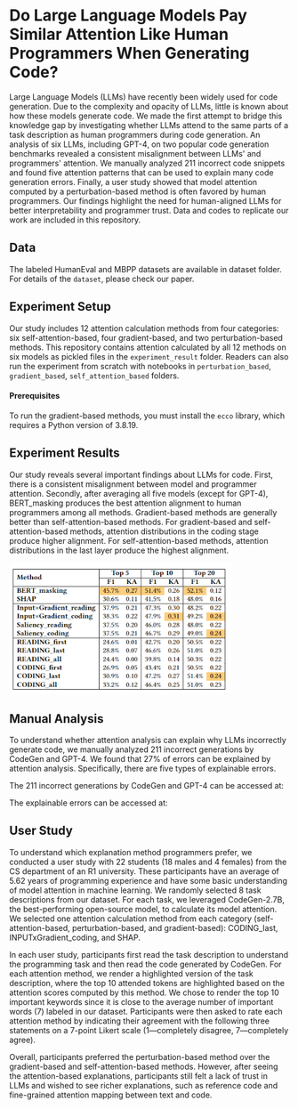 
# Do Large Language Models Pay Similar Attention Like Human Programmers When Generating Code?
Large Language Models (LLMs) have recently been widely used for code generation. Due to the complexity and opacity of LLMs, little is known about how these models generate code. We made the first attempt to bridge this knowledge gap by investigating whether LLMs attend to the same parts of a task description as human programmers during code generation. An analysis of six LLMs, including GPT-4, on two popular code generation benchmarks revealed a consistent misalignment between LLMs' and programmers' attention. We manually analyzed 211 incorrect code snippets and found five attention patterns that can be used to explain many code generation errors. Finally, a user study showed that model attention computed by a perturbation-based method is often favored by human programmers. Our findings highlight the need for human-aligned LLMs for better interpretability and programmer trust. Data and codes to replicate our work are included in this repository.

[^fn1]: https://arxiv.org/abs/2306.01220
  
## Data
The labeled HumanEval and MBPP datasets are available in dataset folder. For details of the `dataset`, please check our paper.

## Experiment Setup
Our study includes 12 attention calculation methods from four categories: six self-attention-based, four gradient-based, and two perturbation-based methods. This repository contains attention calculated by all 12 methods on six models as pickled files in the `experiment_result` folder. Readers can also run the experiment from scratch with notebooks in `perturbation_based`, `gradient_based`, `self_attention_based` folders.

#### Prerequisites
To run the gradient-based methods, you must install the `ecco` library, which requires a Python version of 3.8.19.

## Experiment Results
Our study reveals several important findings about LLMs for code. First, there is a consistent misalignment between model and programmer attention. Secondly, after averaging all five models (except for GPT-4), BERT_masking produces the best attention alignment to human programmers among all methods. Gradient-based methods are generally better than self-attention-based methods. For gradient-based and self-attention-based methods, attention distributions in the coding stage produce higher alignment. For self-attention-based methods, attention distributions in the last layer produce the highest alignment. 

  <img src="https://github.com/BonanKou/Attention-Alignment-Empirical-Study/blob/main/pics/Image_20240523091222.png" alt="drawing" width="400"/>

## Manual Analysis
To understand whether attention analysis can explain why LLMs incorrectly generate code, we manually analyzed 211 incorrect generations by CodeGen and GPT-4. We found that 27% of errors can be explained by attention analysis. Specifically, there are five types of explainable errors.

The 211 incorrect generations by CodeGen and GPT-4 can be accessed at:

The explainable errors can be accessed at:

## User Study
To understand which explanation method programmers prefer, we conducted a user study with 22 students (18 males and 4 females) from the CS department of an R1 university. These participants have an average of 5.62 years of programming experience and have some basic understanding of model attention in machine learning. We randomly selected 8 task descriptions from our dataset. For each task, we leveraged CodeGen-2.7B, the best-performing open-source model, to calculate its model attention. We selected one attention calculation method from each category (self-attention-based, perturbation-based, and gradient-based): CODING_last, INPUTxGradient_coding, and SHAP.

In each user study, participants first read the task description to understand the programming task and then read the code generated by CodeGen. For each attention method, we render a highlighted version of the task description, where the top 10 attended tokens are highlighted based on the attention scores computed by this method. We chose to render the top 10 important keywords since it is close to the average number of important words (7) labeled in our dataset. Participants were then asked to rate each attention method by indicating their agreement with the following three statements on a 7-point Likert scale (1—completely disagree, 7—completely agree).

Overall, participants preferred the perturbation-based method over the gradient-based and self-attention-based methods. However, after seeing the attention-based explanations, participants still felt a lack of trust in LLMs and wished to see richer explanations, such as reference code and fine-grained attention mapping between text and code.



